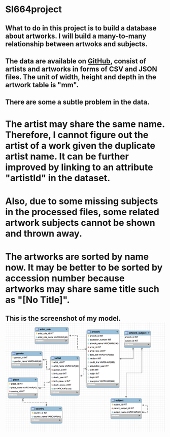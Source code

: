 # SI664project
## What to do in this project is to build a database about artworks. I will build a many-to-many relationship between artwoks and subjects.
## The data are available on [GitHub](https://github.com/tategallery/collection), consist of artists and artworks in forms of CSV and JSON files. The unit of width, height and depth in the artwork table is "mm".
## There are some a subtle problem in the data.
# The artist may share the same name. Therefore, I cannot figure out the artist of a work given the duplicate artist name. It can be further improved by linking to an attribute "artistId" in the dataset. 
# Also, due to some missing subjects in the processed files, some related artwork subjects cannot be shown and thrown away.
# The artworks are sorted by name now. It may be better to be sorted by accession number because artworks may share same title such as "[No Title]".
## This is the screenshot of my model. ![model picture](/static/img/model.png)